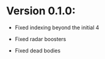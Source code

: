 # Version 0.1.0:

- Fixed indexing beyond the initial 4

- Fixed radar boosters

- Fixed dead bodies
